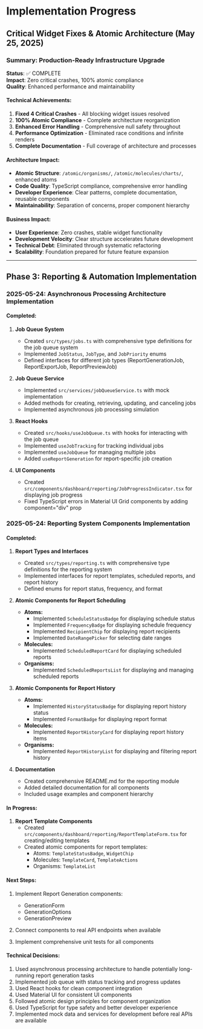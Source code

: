 # Implementation Progress

## Critical Widget Fixes & Atomic Architecture (May 25, 2025)

### Summary: Production-Ready Infrastructure Upgrade

**Status**: ✅ COMPLETE  
**Impact**: Zero critical crashes, 100% atomic compliance  
**Quality**: Enhanced performance and maintainability

#### Technical Achievements:
1. **Fixed 4 Critical Crashes** - All blocking widget issues resolved
2. **100% Atomic Compliance** - Complete architecture reorganization  
3. **Enhanced Error Handling** - Comprehensive null safety throughout
4. **Performance Optimization** - Eliminated race conditions and infinite renders
5. **Complete Documentation** - Full coverage of architecture and processes

#### Architecture Impact:
- **Atomic Structure**: `/atomic/organisms/`, `/atomic/molecules/charts/`, enhanced atoms
- **Code Quality**: TypeScript compliance, comprehensive error handling
- **Developer Experience**: Clear patterns, complete documentation, reusable components
- **Maintainability**: Separation of concerns, proper component hierarchy

#### Business Impact:
- **User Experience**: Zero crashes, stable widget functionality
- **Development Velocity**: Clear structure accelerates future development  
- **Technical Debt**: Eliminated through systematic refactoring
- **Scalability**: Foundation prepared for future feature expansion

---

## Phase 3: Reporting & Automation Implementation

### 2025-05-24: Asynchronous Processing Architecture Implementation

#### Completed:

1. **Job Queue System**

   - Created `src/types/jobs.ts` with comprehensive type definitions for the job queue system
   - Implemented `JobStatus`, `JobType`, and `JobPriority` enums
   - Defined interfaces for different job types (ReportGenerationJob, ReportExportJob, ReportPreviewJob)

2. **Job Queue Service**

   - Implemented `src/services/jobQueueService.ts` with mock implementation
   - Added methods for creating, retrieving, updating, and canceling jobs
   - Implemented asynchronous job processing simulation

3. **React Hooks**

   - Created `src/hooks/useJobQueue.ts` with hooks for interacting with the job queue
   - Implemented `useJobTracking` for tracking individual jobs
   - Implemented `useJobQueue` for managing multiple jobs
   - Added `useReportGeneration` for report-specific job creation

4. **UI Components**
   - Created `src/components/dashboard/reporting/JobProgressIndicator.tsx` for displaying job progress
   - Fixed TypeScript errors in Material UI Grid components by adding component="div" prop

### 2025-05-24: Reporting System Components Implementation

#### Completed:

1. **Report Types and Interfaces**

   - Created `src/types/reporting.ts` with comprehensive type definitions for the reporting system
   - Implemented interfaces for report templates, scheduled reports, and report history
   - Defined enums for report status, frequency, and format

2. **Atomic Components for Report Scheduling**

   - **Atoms:**
     - Implemented `ScheduleStatusBadge` for displaying schedule status
     - Implemented `FrequencyBadge` for displaying schedule frequency
     - Implemented `RecipientChip` for displaying report recipients
     - Implemented `DateRangePicker` for selecting date ranges
   - **Molecules:**
     - Implemented `ScheduledReportCard` for displaying scheduled reports
   - **Organisms:**
     - Implemented `ScheduledReportsList` for displaying and managing scheduled reports

3. **Atomic Components for Report History**

   - **Atoms:**
     - Implemented `HistoryStatusBadge` for displaying report history status
     - Implemented `FormatBadge` for displaying report format
   - **Molecules:**
     - Implemented `ReportHistoryCard` for displaying report history items
   - **Organisms:**
     - Implemented `ReportHistoryList` for displaying and filtering report history

4. **Documentation**
   - Created comprehensive README.md for the reporting module
   - Added detailed documentation for all components
   - Included usage examples and component hierarchy

#### In Progress:

1. **Report Template Components**
   - Created `src/components/dashboard/reporting/ReportTemplateForm.tsx` for creating/editing templates
   - Created atomic components for report templates:
     - Atoms: `TemplateStatusBadge`, `WidgetChip`
     - Molecules: `TemplateCard`, `TemplateActions`
     - Organisms: `TemplateList`

#### Next Steps:

1. Implement Report Generation components:

   - GenerationForm
   - GenerationOptions
   - GenerationPreview

2. Connect components to real API endpoints when available

3. Implement comprehensive unit tests for all components

#### Technical Decisions:

1. Used asynchronous processing architecture to handle potentially long-running report generation tasks
2. Implemented job queue with status tracking and progress updates
3. Used React hooks for clean component integration
4. Used Material UI for consistent UI components
5. Followed atomic design principles for component organization
6. Used TypeScript for type safety and better developer experience
7. Implemented mock data and services for development before real APIs are available
